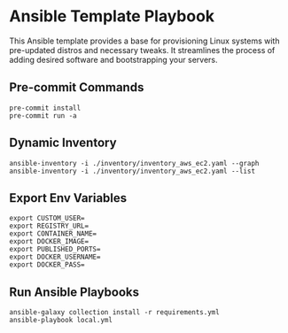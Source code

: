 # Ansible Template Playbook

This Ansible template provides a base for provisioning Linux systems with
pre-updated distros and necessary tweaks. It streamlines the process of adding
desired software and bootstrapping your servers.

## Pre-commit Commands

```
pre-commit install
pre-commit run -a
```

## Dynamic Inventory

```
ansible-inventory -i ./inventory/inventory_aws_ec2.yaml --graph
ansible-inventory -i ./inventory/inventory_aws_ec2.yaml --list
```

## Export Env Variables

```
export CUSTOM_USER=
export REGISTRY_URL=
export CONTAINER_NAME=
export DOCKER_IMAGE=
export PUBLISHED_PORTS=
export DOCKER_USERNAME=
export DOCKER_PASS=
```

## Run Ansible Playbooks

```
ansible-galaxy collection install -r requirements.yml
ansible-playbook local.yml
```
